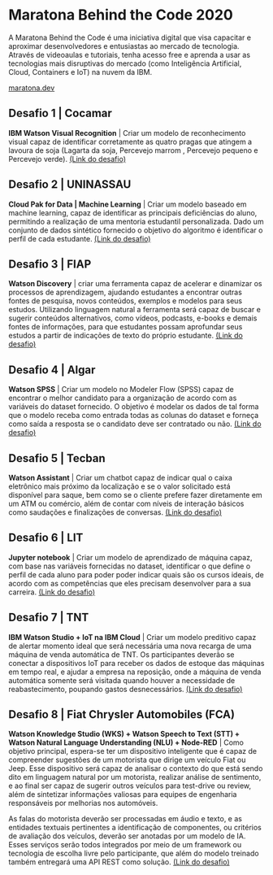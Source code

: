 # Maratona Behind the Code 2020

A Maratona Behind the Code é uma iniciativa digital que visa capacitar e aproximar desenvolvedores e entusiastas ao mercado de tecnologia. Através de videoaulas e tutoriais, tenha acesso free e aprenda a usar as tecnologias mais disruptivas do mercado (como Inteligência Artificial, Cloud, Containers e IoT) na nuvem da IBM.

[maratona.dev](https://www.maratona.dev/)



## Desafio 1 | Cocamar

**IBM Watson Visual Recognition** | Criar um modelo de reconhecimento visual capaz de identificar corretamente as quatro pragas que atingem a lavoura de soja (Lagarta da soja, Percevejo marrom , Percevejo pequeno e Percevejo verde). [(Link do desafio)](https://github.com/maratonadev-br/desafio-1-2020)   




## Desafio 2 | UNINASSAU

**Cloud Pak for Data | Machine Learning** | Criar um modelo baseado em machine learning, capaz de identificar as principais deficiências do aluno, permitindo a realização de uma mentoria estudantil personalizada. Dado um conjunto de dados sintético fornecido o objetivo do algoritmo é identificar o perfil de cada estudante. [(Link do desafio)](https://github.com/maratonadev-br/desafio-2-2020) 




## Desafio 3 | FIAP

**Watson Discovery** | criar uma ferramenta capaz de acelerar e dinamizar os processos de aprendizagem, ajudando estudantes a encontrar outras fontes de pesquisa, novos conteúdos, exemplos e modelos para seus estudos. Utilizando linguagem natural a ferramenta será capaz de buscar e sugerir conteúdos alternativos, como vídeos, podcasts, e-books e demais fontes de informações, para que estudantes possam aprofundar seus estudos a partir de indicações de texto do próprio estudante. [(Link do desafio)](https://github.com/maratonadev-br/desafio-3-2020) 




## Desafio 4 | Algar

**Watson SPSS** | Criar um modelo no Modeler Flow (SPSS) capaz de encontrar o melhor candidato para a organização de acordo com as variáveis do dataset fornecido. O objetivo é modelar os dados de tal forma que o modelo receba como entrada todas as colunas do dataset e forneça como saída a resposta se o candidato deve ser contratado ou não. [(Link do desafio)](https://github.com/maratonadev-br/desafio-4-2020) 




## Desafio 5 | Tecban

**Watson Assistant** | Criar um chatbot capaz de indicar qual o caixa eletrônico mais próximo da localização e se o valor solicitado está disponível para saque, bem como se o cliente prefere fazer diretamente em um ATM ou comércio, além de contar com níveis de interação básicos como saudações e finalizações de conversas. [(Link do desafio)](https://github.com/maratonadev-br/desafio-5-2020)    




## Desafio 6 | LIT

**Jupyter notebook** | Criar um modelo de aprendizado de máquina capaz, com base nas variáveis fornecidas no dataset, identificar o que define o perfil de cada aluno para poder poder indicar quais são os cursos ideais, de acordo com as competências que eles precisam desenvolver para a sua carreira. [(Link do desafio)](https://github.com/maratonadev-br/desafio-6-2020) 



## Desafio 7 | TNT

**IBM Watson Studio + IoT na IBM Cloud** | Criar um modelo preditivo capaz de alertar momento ideal que será necessária uma nova recarga de uma máquina de venda automática de TNT. Os participantes deverão se conectar a dispositivos IoT para receber os dados de estoque das máquinas em tempo real, e ajudar a empresa na reposição, onde a máquina de venda automática somente será visitada quando houver a necessidade de reabastecimento, poupando gastos desnecessários. [(Link do desafio)](https://github.com/maratonadev-br/desafio-7-2020) 




## Desafio 8 | Fiat Chrysler Automobiles (FCA)

**Watson Knowledge Studio (WKS) + Watson Speech to Text (STT) + Watson Natural Language Understanding (NLU) + Node-RED** | Como objetivo principal, espera-se ter um dispositivo inteligente que é capaz de compreender sugestões de um motorista que dirige um veículo Fiat ou Jeep. Esse dispositivo será capaz de analisar o contexto do que está sendo dito em linguagem natural por um motorista, realizar análise de sentimento, e ao final ser capaz de sugerir outros veículos para test-drive ou review, além de sintetizar informações valiosas para equipes de engenharia responsáveis por melhorias nos automóveis.    


As falas do motorista deverão ser processadas em áudio e texto, e as entidades textuais pertinentes a identificação de componentes, ou critérios de avaliação dos veículos, deverão ser anotadas por um modelo de IA. Esses serviços serão todos integrados por meio de um framework ou tecnologia de escolha livre pelo participante, que além do modelo treinado também entregará uma API REST como solução. [(Link do desafio)](https://github.com/maratonadev-br/desafio-8-2020) 




